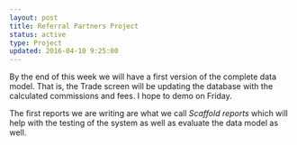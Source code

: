 ```yaml
---
layout: post
title: Referral Partners Project
status: active
type: Project
updated: 2016-04-10 9:25:00
---
```


By the end of this week we will have a first version of the complete data model.  That is, the Trade screen will be updating the database with the calculated commissions and fees.  I hope to demo on Friday.

The first reports we are writing are what we call *Scaffold reports* which will help with the testing of the system as well as evaluate the data model as well.